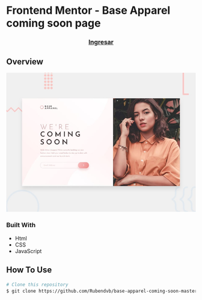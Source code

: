 # Frontend Mentor - Base Apparel coming soon page

<div align="center">
  <h3>
    <a href="https://base-apparel-coming-soon-master-oujafcvrh-rubendvb.vercel.app/" target="_blank">
      Ingresar
    </a>
  </h3>
</div>

## Overview

![Design preview for the Base Apparel coming soon page coding challenge](./assets/design/desktop-preview.jpg)

### Built With

- Html
- CSS
- JavaScript

## How To Use

```bash
# Clone this repository
$ git clone https://github.com/Rubendvb/base-apparel-coming-soon-master.git

```
